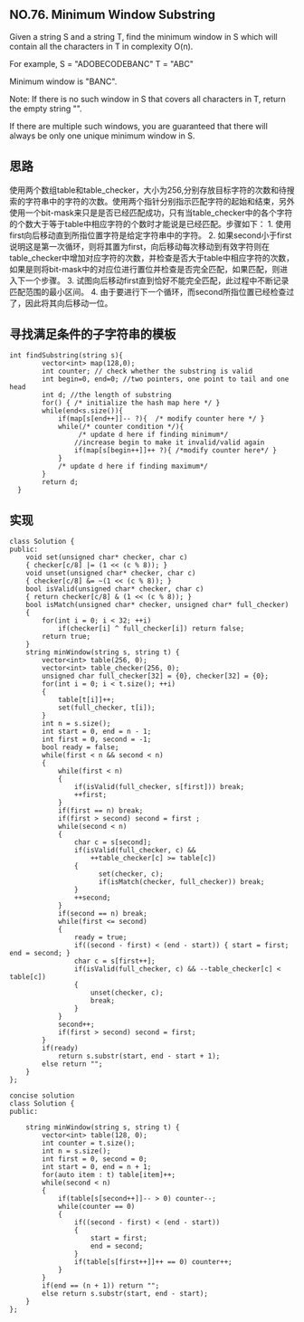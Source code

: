 ## NO.76. Minimum Window Substring
 Given a string S and a string T, find the minimum window in S which will contain all the characters in T in complexity O(n).

For example,
S = "ADOBECODEBANC"
T = "ABC"

Minimum window is "BANC".

Note:
If there is no such window in S that covers all characters in T, return the empty string "".

If there are multiple such windows, you are guaranteed that there will always be only one unique minimum window in S. 

## 思路
使用两个数组table和table_checker，大小为256,分别存放目标字符的次数和待搜索的字符串中的字符的次数。使用两个指针分别指示匹配字符的起始和结束，另外使用一个bit-mask来只是是否已经匹配成功，只有当table_checker中的各个字符的个数大于等于table中相应字符的个数时才能说是已经匹配。步骤如下：
	1. 使用first向后移动直到所指位置字符是给定字符串中的字符。
	2. 如果second小于first说明这是第一次循环，则将其置为first，向后移动每次移动到有效字符则在table_checker中增加对应字符的次数，并检查是否大于table中相应字符的次数，如果是则将bit-mask中的对应位进行置位并检查是否完全匹配，如果匹配，则进入下一个步骤。
	3. 试图向后移动first直到恰好不能完全匹配，此过程中不断记录匹配范围的最小区间。
	4. 由于要进行下一个循环，而second所指位置已经检查过了，因此将其向后移动一位。

## 寻找满足条件的子字符串的模板
```
int findSubstring(string s){
        vector<int> map(128,0);
        int counter; // check whether the substring is valid
        int begin=0, end=0; //two pointers, one point to tail and one  head
        int d; //the length of substring
        for() { /* initialize the hash map here */ }
        while(end<s.size()){
            if(map[s[end++]]-- ?){  /* modify counter here */ }
            while(/* counter condition */){
                 /* update d here if finding minimum*/
                //increase begin to make it invalid/valid again
                if(map[s[begin++]]++ ?){ /*modify counter here*/ }
            }
            /* update d here if finding maximum*/
        }
        return d;
  }
```
## 实现
```
class Solution {
public:
    void set(unsigned char* checker, char c)
    { checker[c/8] |= (1 << (c % 8)); }
    void unset(unsigned char* checker, char c)
    { checker[c/8] &= ~(1 << (c % 8)); }
    bool isValid(unsigned char* checker, char c)
    { return checker[c/8] & (1 << (c % 8)); }
    bool isMatch(unsigned char* checker, unsigned char* full_checker)
    {
        for(int i = 0; i < 32; ++i)
            if(checker[i] ^ full_checker[i]) return false;
        return true;
    }
    string minWindow(string s, string t) {
        vector<int> table(256, 0);
        vector<int> table_checker(256, 0);
        unsigned char full_checker[32] = {0}, checker[32] = {0};
        for(int i = 0; i < t.size(); ++i)
        {
            table[t[i]]++;
            set(full_checker, t[i]);
        }
        int n = s.size();
        int start = 0, end = n - 1;
        int first = 0, second = -1;
        bool ready = false;
        while(first < n && second < n)
        {
            while(first < n)
            {
                if(isValid(full_checker, s[first])) break;
                ++first;
            }
            if(first == n) break;
            if(first > second) second = first ;
            while(second < n)
            {
                char c = s[second];
                if(isValid(full_checker, c) &&
                    ++table_checker[c] >= table[c])
                {
                      set(checker, c);
                      if(isMatch(checker, full_checker)) break;
                }
                ++second;
            }
            if(second == n) break;
            while(first <= second)
            {
                ready = true;
                if((second - first) < (end - start)) { start = first; end = second; }
                char c = s[first++];
                if(isValid(full_checker, c) && --table_checker[c] < table[c])
                {
                    unset(checker, c);
                    break;
                }
            }
            second++;
            if(first > second) second = first;
        }
        if(ready)
            return s.substr(start, end - start + 1);
        else return "";
    }
};

```
```
concise solution
class Solution {
public:

    string minWindow(string s, string t) {
        vector<int> table(128, 0);
        int counter = t.size();
        int n = s.size();
        int first = 0, second = 0;
        int start = 0, end = n + 1;
        for(auto item : t) table[item]++;
        while(second < n)
        {
            if(table[s[second++]]-- > 0) counter--;
            while(counter == 0)
            {
                if((second - first) < (end - start)) 
                {
                    start = first;
                    end = second;
                }
                if(table[s[first++]]++ == 0) counter++;
            }
        }
        if(end == (n + 1)) return "";
        else return s.substr(start, end - start);
    }
};

```